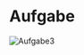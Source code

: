 # Aufgabe
![Aufgabe3](https://github.com/codedeer42/simplyLearn-React/assets/136886721/431b1861-715c-4688-a625-b437db92c49e)
